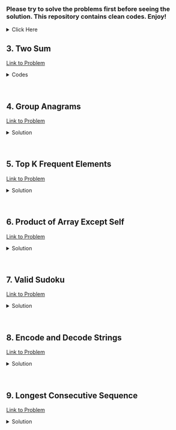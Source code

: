 ### Please try to solve the problems first before seeing the solution. This repository contains clean codes. Enjoy!

<details><summary>Click Here</summary>

<details><summary>Arrays & Hashing</summary>

<p><a href="#1.3">3. Two Sum</a></p>
<p><a href="#1.4">4. Group Anagrams</a></p>
<p><a href="#1.5">5. Top K Frequent Elements</a></p>
<p><a href="#1.6">6. Product of Array Except Self</a></p>
<p><a href="#1.7">7. Valid Sudoku</a></p>
<p><a href="#1.8">8. Encode and Decode Strings</a></p>
<p><a href="#1.9">9. Longest Consecutive Sequence</a></p>

</details>

</details>

<h2 id="#1.3">3. Two Sum</h2>

[Link to Problem](https://leetcode.com/problems/two-sum)

<details><summary>Codes</summary>

```java
import java.util.HashMap;
import java.util.Map;

public class LC1 {
    public int[] twoSum(int[] nums, int target) {
        Map<Integer, Integer> index = new HashMap<>();
        for (int i = 0; i < nums.length; i++) {
            if (index.get(target - nums[i]) != null) return new int[] {index.get(target - nums[i]), i};
            index.put(nums[i], i);
        }

        return new int[] { -1};
    }
}
```

</details>

<br>
<br>

<h2 id="1.4">4. Group Anagrams</h2>

[Link to Problem](https://leetcode.com/problems/group-anagrams)

<details><summary>Solution</summary>

```java
import java.util.ArrayList;
import java.util.HashMap;
import java.util.List;
import java.util.Map;

public class LC49 {
    public List<List<String>> groupAnagrams(String[] strs) {
        Map<String, Integer> index = new HashMap<>();
        List<List<String>> answer = new ArrayList<>();

        for (String s : strs) {
            int[] count = new int[26];
            for (int i = 0; i < s.length(); i++) {
                int ch = (int)s.charAt(i) - 97;
                count[ch]++;
            }
            StringBuilder str = new StringBuilder();
            for (int i = 0; i < 26; i++) {
                if (count[i] > 0) {
                    char ch = (char)(i + 97);
                    str.append(String.valueOf(ch).repeat(count[i]));
                }
            }

            String str_clone = str.toString();
            if (index.get(str_clone) == null) {
                answer.add(new ArrayList<>());
                index.put(str_clone, answer.size() - 1);
            }

            answer.get(index.get(str_clone)).add(s);
        }

        return answer;
    }
}
```

</details>

<br>
<br>

<h2 id="1.5">5. Top K Frequent Elements</h2>

[Link to Problem](https://leetcode.com/problems/top-k-frequent-elements/)

<details><summary>Solution</summary>

```java
import java.util.ArrayList;
import java.util.HashMap;
import java.util.List;
import java.util.Map;

public class LC347 {
    public int[] topKFrequent(int[] nums, int k) {
        Map<Integer, Integer> mp = new HashMap<>();
        int max_count = 0;
        for (int i : nums) {
            mp.merge(i, 1, Integer::sum);
            max_count = Math.max(mp.get(i), max_count);
        }

        List<List<Integer>> bucket = new ArrayList<>(max_count + 1);
        for (int i = 0; i <= max_count; i++) bucket.add(new ArrayList<>());
        for (int i : mp.keySet()) bucket.get(mp.get(i)).add(i);

        int[] answer = new int[k];
        for (int i = max_count, j = 0; i >= 1 && j < k; i--) {
            if (bucket.get(i).size() > 0) {
                for (int ii : bucket.get(i)) answer[j++] = ii;
            }
        }

        return answer;
    }
}
```

</details>

<br>
<br>

<h2 id="1.6">6. Product of Array Except Self</h2>

[Link to Problem](https://leetcode.com/problems/product-of-array-except-self/)

<details><summary>Solution</summary>

```java
public class LC238 {
    public int[] productExceptSelf(int[] nums) {
        int n = nums.length;
        int[] answer = new int[n];
        int current_product = 1;

        for (int i = 0; i < n; i++) {
            answer[i] = current_product;
            current_product *= nums[i];
        }

        current_product = 1;
        for (int i = n - 1; i >= 0; i--) {
            answer[i] *= current_product;
            current_product *= nums[i];
        }

        return answer;
    }
}
```

</details>

<br>
<br>

<h2 id="1.7">7. Valid Sudoku</h2>

[Link to Problem](https://leetcode.com/problems/valid-sudoku/)

<details><summary>Solution</summary>

```java
public class LC36 {
    public boolean isValidSudoku(char[][] board) {
        for (int i = 0; i < 9; i++) {
            boolean[] row = new boolean[10];
            boolean[] column = new boolean[10];
            for (int j = 0; j < 9; j++) {
                if (board[i][j] != '.' && row[((int) board[i][j] - 48)]) return false;
                if (board[j][i] != '.' && column[((int) board[j][i] - 48)]) return false;
                if (board[i][j] != '.') row[((int) board[i][j] - 48)] = true;
                if (board[j][i] != '.') column[((int) board[j][i] - 48)] = true;
            }
        }

        for (int i = 0; i < 9; i += 3) {
            for (int j = 0; j < 9; j += 3) {
                boolean[] check = new boolean[10];
                for (int k = i; k < i + 3; k++) {
                    for (int l = j; l < j + 3; l++) {
                        if (board[k][l] == '.') continue;
                        if (check[((int) board[k][l] - 48)]) return false;
                        check[((int) board[k][l] - 48)] = true;
                    }
                }
            }
        }

        return true;
    }
}
```

</details>

<br>
<br>

<h2 id="1.8">8. Encode and Decode Strings</h2>

[Link to Problem](https://leetcode.com/problems/encode-and-decode-strings/)

<details><summary>Solution</summary>

```java
import java.util.ArrayList;
import java.util.Arrays;
import java.util.List;

public class LC271 {
    public static String encode(List<String> strs) {
        StringBuilder encoded_string = new StringBuilder();
        for (String s : strs) {
            for (int i = 0; i < s.length(); i++) {
                int ch = s.charAt(i);
                encoded_string.append(ch);
                encoded_string.append('-');
            }
            encoded_string.append("-");
        }

        return encoded_string.toString();
    }

    public static List<String> decode(String str) {
        StringBuilder s = new StringBuilder();
        StringBuilder now = new StringBuilder();
        List<String> answer = new ArrayList<>();
        for (int i = 0; i < str.length() - 1; ) {
            now.setLength(0);
            do {
                now.append(str.charAt(i));
                i++;
            } while (str.charAt(i) != '-');

            char ch = (char) Integer.parseInt(now.toString());
            s.append(ch);

            if (str.substring(i, i + 2).compareTo("--") == 0) {
                answer.add(s.toString());
                s.setLength(0);
                i += 2;
            } else i++;
        }

        return answer;
    }
}
```

</details>

<br>
<br>

<h2 id="1.9">9. Longest Consecutive Sequence</h2>

[Link to Problem](https://leetcode.com/problems/longest-consecutive-sequence/)

<details><summary>Solution</summary>

```java
import java.util.HashMap;
import java.util.Map;

public class LC128 {
    public int longestConsecutive(int[] nums) {
        Map<Integer, Integer> mp = new HashMap<>();
        for (int num : nums) mp.put(num, 1);
        int answer = 0;
        for (int num : nums) {
            if (mp.get(num) == 1 && mp.get(num + 1) == null) {
                int k = num;
                while (mp.get(k) != null && mp.get(k) != 0) k--;
                answer = Math.max(answer, num - k);
            }
        }

        return answer;
    }
}
```

</details>

<br>
<br>
